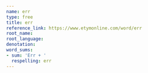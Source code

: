 ```yaml
---
name: err
type: free
title: err
reference_link: https://www.etymonline.com/word/err
root_name: 
root_language: 
denotation: 
word_sums:
- sum: 'Err + '
  respelling: err
---
```

